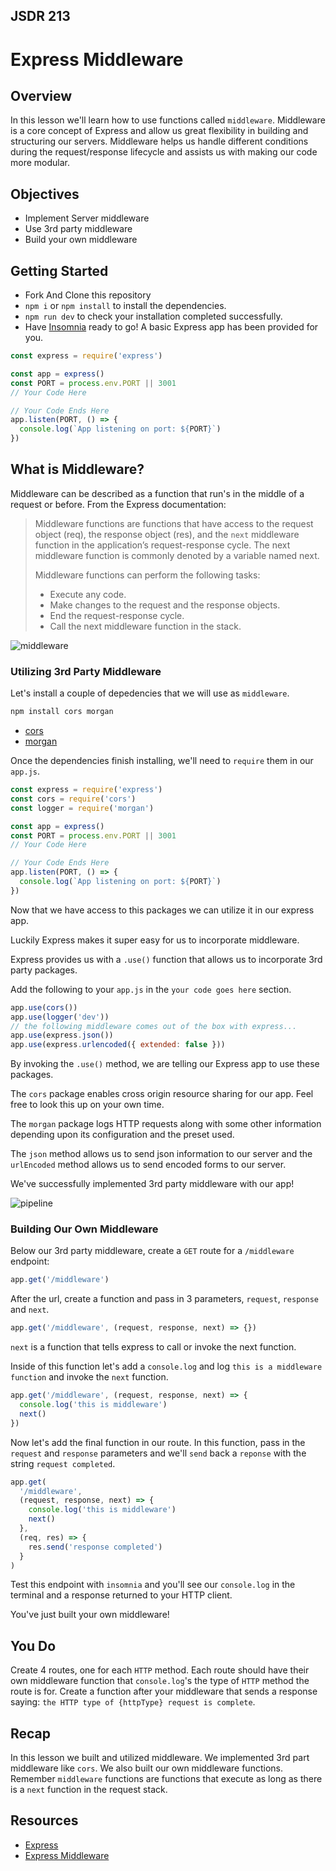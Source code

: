 ## JSDR 213

# Express Middleware


## Overview

In this lesson we'll learn how to use functions called `middleware`. Middleware is a core concept of Express and allow us great flexibility in building and structuring our servers. Middleware helps us handle different conditions during the request/response lifecycle and assists us with making our code more modular.

## Objectives

- Implement Server middleware
- Use 3rd party middleware
- Build your own middleware

## Getting Started

- Fork And Clone this repository
- `npm i` or `npm install` to install the dependencies.
- `npm run dev` to check your installation completed successfully.
- Have [Insomnia](https://insomnia.rest/download/core/?) ready to go!
  A basic Express app has been provided for you.

```js
const express = require('express')

const app = express()
const PORT = process.env.PORT || 3001
// Your Code Here

// Your Code Ends Here
app.listen(PORT, () => {
  console.log(`App listening on port: ${PORT}`)
})
```

## What is Middleware?

Middleware can be described as a function that run's in the middle of a request or before. From the Express documentation:

> Middleware functions are functions that have access to the request object (req), the response object (res), and the `next` middleware function in the application’s request-response cycle. The next middleware function is commonly denoted by a variable named next.
>
> Middleware functions can perform the following tasks:
>
> - Execute any code.
> - Make changes to the request and the response objects.
> - End the request-response cycle.
> - Call the next middleware function in the stack.

![middleware](images/express_request.png)

### Utilizing 3rd Party Middleware

Let's install a couple of depedencies that we will use as `middleware`.

```sh
npm install cors morgan
```

- [cors](https://www.npmjs.com/package/cors)
- [morgan](https://www.npmjs.com/package/morgan)

Once the dependencies finish installing, we'll need to `require` them in our `app.js`.

```js
const express = require('express')
const cors = require('cors')
const logger = require('morgan')

const app = express()
const PORT = process.env.PORT || 3001
// Your Code Here

// Your Code Ends Here
app.listen(PORT, () => {
  console.log(`App listening on port: ${PORT}`)
})
```

Now that we have access to this packages we can utilize it in our express app.

Luckily Express makes it super easy for us to incorporate middleware.

Express provides us with a `.use()` function that allows us to incorporate 3rd party packages.

Add the following to your `app.js` in the `your code goes here` section.

```js
app.use(cors())
app.use(logger('dev'))
// the following middleware comes out of the box with express...
app.use(express.json())
app.use(express.urlencoded({ extended: false }))
```

By invoking the `.use()` method, we are telling our Express app to use these packages.

The `cors` package enables cross origin resource sharing for our app.
Feel free to look this up on your own time.

The `morgan` package logs HTTP requests along with some other information depending upon its configuration and the preset used.

The `json` method allows us to send json information to our server and the `urlEncoded` method allows us to send encoded forms to our server.

We've successfully implemented 3rd party middleware with our app!

![pipeline](https://lockmedown.com/wp-content/uploads/2017/02/request-pipeline.png)


### Building Our Own Middleware

Below our 3rd party middleware, create a `GET` route for a `/middleware` endpoint:

```js
app.get('/middleware')
```

After the url, create a function and pass in 3 parameters, `request`, `response` and `next`.

```js
app.get('/middleware', (request, response, next) => {})
```

`next` is a function that tells express to call or invoke the next function.

Inside of this function let's add a `console.log` and log `this is a middleware function` and invoke the `next` function.

```js
app.get('/middleware', (request, response, next) => {
  console.log('this is middleware')
  next()
})
```

Now let's add the final function in our route. In this function, pass in the `request` and `response` parameters and we'll `send` back a `reponse` with the string `request completed`.

```js
app.get(
  '/middleware',
  (request, response, next) => {
    console.log('this is middleware')
    next()
  },
  (req, res) => {
    res.send('response completed')
  }
)
```

Test this endpoint with `insomnia` and you'll see our `console.log` in the terminal and a response returned to your HTTP client.

You've just built your own middleware!

## You Do

Create 4 routes, one for each `HTTP` method. Each route should have their own middleware function that `console.log`'s the type of `HTTP` method the route is for. Create a function after your middleware that sends a response saying: `the HTTP type of {httpType} request is complete`.

## Recap

In this lesson we built and utilized middleware. We implemented 3rd part middleware like `cors`. We also built our own middleware functions.
Remember `middleware` functions are functions that execute as long as there is a `next` function in the request stack.

## Resources

- [Express](https://expressjs.com/)
- [Express Middleware](http://expressjs.com/en/guide/using-middleware.html#using-middleware)
